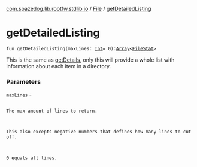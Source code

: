 [com.spazedog.lib.rootfw.stdlib.io](../index.md) / [File](index.md) / [getDetailedListing](.)

# getDetailedListing

`fun getDetailedListing(maxLines: `[`Int`](https://kotlinlang.org/api/latest/jvm/stdlib/kotlin/-int/index.html)` = 0): `[`Array`](https://kotlinlang.org/api/latest/jvm/stdlib/kotlin/-array/index.html)`<`[`FileStat`](-file-stat/index.md)`>`

This is the same as [getDetails](get-details.md), only this will provide a whole list
with information about each item in a directory.

### Parameters

`maxLines` -

```

```
    The max amount of lines to return.
```


```
    This also excepts negative numbers that defines how many lines to cut off.
```


```
    0 equals all lines.
```

```

